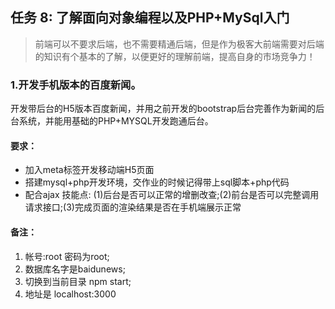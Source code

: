 ## 任务 8: 了解面向对象编程以及PHP+MySql入门

> 前端可以不要求后端，也不需要精通后端，但是作为极客大前端需要对后端的知识有个基本的了解，以便更好的理解前端，提高自身的市场竞争力！

### 1.开发手机版本的百度新闻。

开发带后台的H5版本百度新闻，并用之前开发的bootstrap后台完善作为新闻的后台系统，并能用基础的PHP+MYSQL开发跑通后台。

#### 要求：
* 加入meta标签开发移动端H5页面
* 搭建mysql+php开发环境，交作业的时候记得带上sql脚本+php代码
* 配合ajax 技能点: (1)后台是否可以正常的增删改查;(2)前台是否可以完整调用请求接口;(3)完成页面的渲染结果是否在手机端展示正常

#### 备注：

1. 帐号:root 密码为root;
2. 数据库名字是baidunews;
3. 切换到当前目录 npm start;
4. 地址是  localhost:3000





